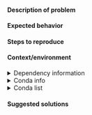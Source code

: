 #### Description of problem
<!--
Describe in detail what you are trying to build and what the result is.
Error tracebacks, and screenshots (if applicable) are very helpful
-->

#### Expected behavior
<!-- What do you expect to happen instead? -->


#### Steps to reproduce
<!-- Step-by-step procedure for reproducing the issue -->


#### Context/environment

<details>
<summary>Dependency information</summary>
<!-- please run the following command in your terminal and include the output below:
sh -c "
echo;
echo -n 'CC: '; ${CC:-gcc} --version | head -n1;
automake --version | head -n1;
autoconf --version | head -n1;
fftw-wisdom --version | head -n 1 | cut -d\  -f4-;
echo -n 'GSL '; gsl-config --version;
h5cc -showconfig | grep Version | xargs;
echo -n 'pkg-config: '; pkg-config --version;
swig -version | head -n2 | xargs;
echo"
-->

```

```
</details>

<details>
<summary>Conda info</summary>
<!-- if you are using conda, please run the following command in your terminal and include the output below:
conda info
-->

```
$ conda info

```
</details>

<details>
<summary>Conda list</summary>
<!-- if you are using conda, please run the following command in your terminal and include the output below:
conda list
-->

```
$ conda list

```
</details>

#### Suggested solutions
<!-- Any ideas for how to resolve this problem? -->
